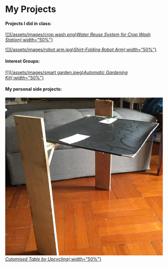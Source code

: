 # My Projects

#### Projects I did in class:

[![](/assets/images/crop wash.png)*Water Reuse System for Crop Wash Station*{:width="50%"}](https://leelacceber.github.io/Projects/Coursework/Crop_Wash) 

[![](/assets/images/robot arm.jpg)*Shirt-Folding Robot Arm*{:width="50%"}](https://leelacceber.github.io/Projects/Coursework/Robot_Arm) 

#### Interest Groups:

[![](/assets/images/smart garden.jpeg)*Automatic Gardening Kit*{:width="50%"}](https://leelacceber.github.io/Projects/ECA/Smart_Garden)

#### My personal side projects:

[![](/assets/images/table.jpeg)*Cutomised Table by Upcycling*{:width="50%"}](https://leelacceber.github.io/Projects/Personal/Table)
